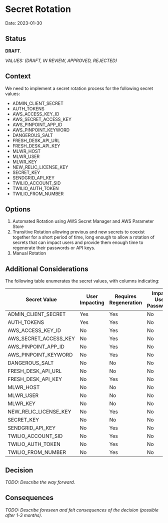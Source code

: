 # Secret Rotation

Date: 2023-01-30

## Status

**DRAFT**.

_VALUES: (DRAFT, IN REVIEW, APPROVED, REJECTED)_

## Context

We need to implement a secret rotation process for the following secret values:

- ADMIN_CLIENT_SECRET
- AUTH_TOKENS
- AWS_ACCESS_KEY_ID
- AWS_SECRET_ACCESS_KEY
- AWS_PINPOINT_APP_ID
- AWS_PINPOINT_KEYWORD
- DANGEROUS_SALT
- FRESH_DESK_API_URL
- FRESH_DESK_API_KEY
- MLWR_HOST
- MLWR_USER
- MLWR_KEY
- NEW_RELIC_LICENSE_KEY
- SECRET_KEY
- SENDGRID_API_KEY
- TWILIO_ACCOUNT_SID
- TWILIO_AUTH_TOKEN
- TWILIO_FROM_NUMBER

## Options

1. Automated Rotation using AWS Secret Manager and AWS Parameter Store
2. Transitive Rotation allowing previous and new secrets to coexist together for a short period of time, long enough to allow a rotation of secrets that can impact users and provide them enough time to regenerate their passwords or API keys.
3. Manual Rotation

## Additional Considerations

The following table enumerates the secret values, with columns indicating:

| Secret Value | User Impacting | Requires Regeneration | Impact User Passwords | Impact API Keys |
| ------------ | -------------- | ---------------------- | --------------------- | -------------- |
| ADMIN_CLIENT_SECRET | Yes | Yes | No | No |
| AUTH_TOKENS | Yes | Yes | No | No |
| AWS_ACCESS_KEY_ID | No | Yes | No | No |
| AWS_SECRET_ACCESS_KEY | No | Yes | No | No |
| AWS_PINPOINT_APP_ID | No | Yes | No | No |
| AWS_PINPOINT_KEYWORD | No | Yes | No | No |
| DANGEROUS_SALT | No | No | No | No |
| FRESH_DESK_API_URL | No | No | No | No |
| FRESH_DESK_API_KEY | No | Yes | No | Yes |
| MLWR_HOST | No | No | No | No |
| MLWR_USER | No | No | No | No |
| MLWR_KEY | No | No | No | No |
| NEW_RELIC_LICENSE_KEY | No | Yes | No | No |
| SECRET_KEY | No | No | No | No |
| SENDGRID_API_KEY | No | Yes | No | Yes |
| TWILIO_ACCOUNT_SID | No | Yes | No | No |
| TWILIO_AUTH_TOKEN | No | Yes | No | No |
| TWILIO_FROM_NUMBER | No | Yes | No | No |

## Decision

_TODO: Describe the way forward._

## Consequences

_TODO: Describe foreseen and felt consequences of the decision (possible after 1-3 months)._
